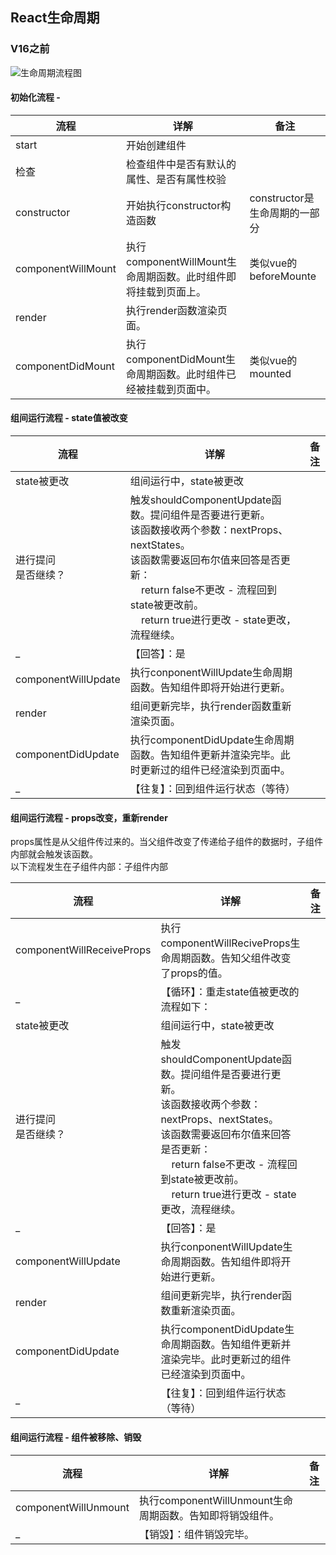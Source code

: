 ## React生命周期

### V16之前
![生命周期流程图](https://github.com/xingorg1/JuFengGuo/raw/master/advanceCourse/react/2-react_study/src/assets/images/lifeCycle.png)

#### 初始化流程 - 
流程 | 详解 | 备注 
-- | -- | -- 
start	| 开始创建组件  | 
检查 | 	检查组件中是否有默认的属性、是否有属性校验 | 
constructor	| 开始执行constructor构造函数  | constructor是生命周期的一部分
componentWillMount |	执行componentWillMount生命周期函数。此时组件即将挂载到页面上。 | 类似vue的beforeMounte 
render |	执行render函数渲染页面。 |  
componentDidMount |	执行componentDidMount生命周期函数。此时组件已经被挂载到页面中。 | 类似vue的mounted 

#### 组间运行流程 - state值被改变
流程 | 详解 | 备注 
-- | -- | -- 
state被更改 |	组间运行中，state被更改 | 
进行提问<br/>是否继续？ |	触发shouldComponentUpdate函数。提问组件是否要进行更新。<br/>该函数接收两个参数：nextProps、nextStates。<br/>该函数需要返回布尔值来回答是否更新：<br/>&nbsp;&nbsp;&nbsp;&nbsp;return false不更改 - 流程回到state被更改前。<br/>&nbsp;&nbsp;&nbsp;&nbsp;return true进行更改 - state更改，流程继续。
  _ |【回答】：是 | 
componentWillUpdate |	执行conponentWillUpdate生命周期函数。告知组件即将开始进行更新。 | 
render |	组间更新完毕，执行render函数重新渲染页面。 | 
componentDidUpdate |	执行componentDidUpdate生命周期函数。告知组件更新并渲染完毕。此时更新过的组件已经渲染到页面中。 | 
  _ |【往复】：回到组件运行状态（等待） | 

#### 组间运行流程 - props改变，重新render
props属性是从父组件传过来的。当父组件改变了传递给子组件的数据时，子组件内部就会触发该函数。  
以下流程发生在子组件内部：子组件内部  

流程 | 详解 | 备注 
-- | -- | -- 
componentWillReceiveProps |	执行componentWillReciveProps生命周期函数。告知父组件改变了props的值。|  
 _ | 【循环】：重走state值被更改的流程如下：| 
state被更改 |	组间运行中，state被更改 | 
进行提问<br/>是否继续？ |	触发shouldComponentUpdate函数。提问组件是否要进行更新。<br/>该函数接收两个参数：nextProps、nextStates。<br/>该函数需要返回布尔值来回答是否更新：<br/>&nbsp;&nbsp;&nbsp;&nbsp;return false不更改 - 流程回到state被更改前。<br/>&nbsp;&nbsp;&nbsp;&nbsp;return true进行更改 - state更改，流程继续。
 _ |【回答】：是 |
componentWillUpdate |	执行conponentWillUpdate生命周期函数。告知组件即将开始进行更新。 | 
render |	组间更新完毕，执行render函数重新渲染页面。 | 
componentDidUpdate |	执行componentDidUpdate生命周期函数。告知组件更新并渲染完毕。此时更新过的组件已经渲染到页面中。 | 
 _ |【往复】：回到组件运行状态（等待） | 

#### 组间运行流程 - 组件被移除、销毁
流程 | 详解 | 备注 
-- | -- | -- 
componentWillUnmount |	执行componentWillUnmount生命周期函数。告知即将销毁组件。|
 _ |【销毁】：组件销毁完毕。|
